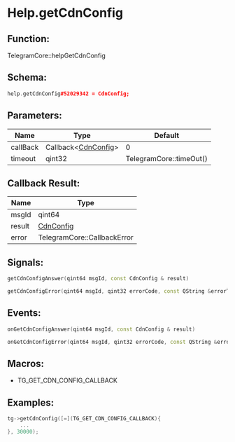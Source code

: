 # Help.getCdnConfig

## Function:

TelegramCore::helpGetCdnConfig

## Schema:

```c++
help.getCdnConfig#52029342 = CdnConfig;
```
## Parameters:

|Name|Type|Default|
|----|----|-------|
|callBack|Callback&lt;[CdnConfig](../../types/cdnconfig.md)&gt;|0|
|timeout|qint32|TelegramCore::timeOut()|

## Callback Result:

|Name|Type|
|----|----|
|msgId|qint64|
|result|[CdnConfig](../../types/cdnconfig.md)|
|error|TelegramCore::CallbackError|

## Signals:

```c++
getCdnConfigAnswer(qint64 msgId, const CdnConfig & result)
```
```c++
getCdnConfigError(qint64 msgId, qint32 errorCode, const QString &errorText)
```

## Events:

```c++
onGetCdnConfigAnswer(qint64 msgId, const CdnConfig & result)
```
```c++
onGetCdnConfigError(qint64 msgId, qint32 errorCode, const QString &errorText)
```

## Macros:

* TG_GET_CDN_CONFIG_CALLBACK

## Examples:

```c++
tg->getCdnConfig([=](TG_GET_CDN_CONFIG_CALLBACK){
    ...
}, 30000);
```

